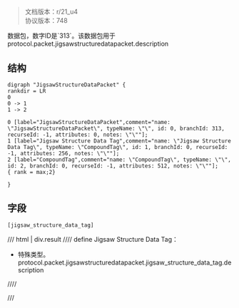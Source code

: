 # <!-- md:samp JigsawStructureDataPacket -->

> 文档版本：r/21_u4<br/>协议版本：748

<!-- md:samp JigsawStructureDataPacket -->数据包，数字ID是`313`。该数据包用于protocol.packet.jigsawstructuredatapacket.description

## 结构

```viz
digraph "JigsawStructureDataPacket" {
rankdir = LR
0
0 -> 1
1 -> 2

0 [label="JigsawStructureDataPacket",comment="name: \"JigsawStructureDataPacket\", typeName: \"\", id: 0, branchId: 313, recurseId: -1, attributes: 0, notes: \"\""];
1 [label="Jigsaw Structure Data Tag",comment="name: \"Jigsaw Structure Data Tag\", typeName: \"CompoundTag\", id: 1, branchId: 0, recurseId: -1, attributes: 256, notes: \"\""];
2 [label="CompoundTag",comment="name: \"CompoundTag\", typeName: \"\", id: 2, branchId: 0, recurseId: -1, attributes: 512, notes: \"\""];
{ rank = max;2}

}

```

## 字段

```title='JigsawStructureDataPacket'
[jigsaw_structure_data_tag]
```

/// html | div.result
//// define
Jigsaw Structure Data Tag：[<!-- md:samp CompoundTag -->](../types/compoundtag.md)

- 特殊类型。protocol.packet.jigsawstructuredatapacket.jigsaw_structure_data_tag.description


////

///

